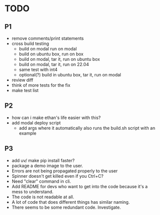 # TODO

## P1
- remove comments/print statements
- cross build testing
    - build on modal run on modal
    - build on ubuntu box, run on box
    - build on modal, tar it, run on ubuntu box
    - build on modal, tar it, run on 22.04
    - same test with int4
    - optional(?) build in ubuntu box, tar it, run on modal
- review diff
- think of more tests for the fix
- make test list

## P2
- how can i make ethan's life easier with this?
- add modal deploy script
    - add args where it automatically also runs the build.sh script with an example


## P3
- add uv/ make pip install faster?
- package a demo image to the user.
- Errors are not being propagated properly to the user
- Spinner doesn't get killed even if you Ctrl+C?
- Need "clear" command in cli.
- Add README for devs who want to get into the code because it's a mess to understand.
- The code is not readable at all.
- A lot of code that does different things has similar naming.
- There seems to be some redundant code. Investigate.
